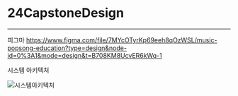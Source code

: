 # 24CapstoneDesign


-------
피그마
https://www.figma.com/file/7MYcOTyrKp69eeh8qOzWSL/music-popsong-education?type=design&node-id=0%3A1&mode=design&t=B708KM8UcvER6kWq-1


시스템 아키텍처

![시스템아키텍처](https://github.com/lushlife99/24CapstoneDesign/assets/101994803/3b4659fe-5cd5-4947-a2bc-2fc11fe0f6fa)


